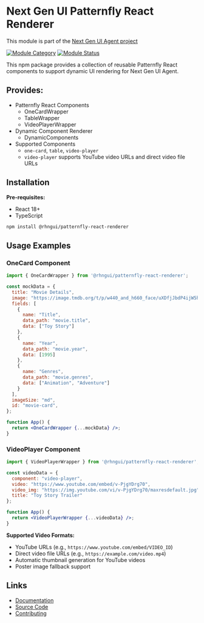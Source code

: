 # Next Gen UI Patternfly React Renderer

This module is part of the [Next Gen UI Agent project](https://github.com/RedHat-UX/next-gen-ui-agent)

[![Module Category](https://img.shields.io/badge/Module_Category-UI_Renderer-green)](https://github.com/RedHat-UX/next-gen-ui-agent)
[![Module Status](https://img.shields.io/badge/Module_Status-Tech_Preview-orange)](https://github.com/RedHat-UX/next-gen-ui-agent)

This npm package provides a collection of reusable Patternfly React components to support dynamic UI rendering for Next Gen UI Agent.

## Provides:

* Patternfly React Components
  - OneCardWrapper
  - TableWrapper
  - VideoPlayerWrapper
* Dynamic Component Renderer
  - DynamicComponents
* Supported Components
  - `one-card`, `table`, `video-player`
  - `video-player` supports YouTube video URLs and direct video file URLs

## Installation

**Pre-requisites:**
- React 18+
- TypeScript

```bash
npm install @rhngui/patternfly-react-renderer
```

## Usage Examples

### OneCard Component

```jsx
import { OneCardWrapper } from '@rhngui/patternfly-react-renderer';

const mockData = {
  title: "Movie Details",
  image: "https://image.tmdb.org/t/p/w440_and_h660_face/uXDfjJbdP4ijW5hWSBrPrlKpxab.jpg",
  fields: [
    {
      name: "Title",
      data_path: "movie.title",
      data: ["Toy Story"]
    },
    {
      name: "Year",
      data_path: "movie.year",
      data: [1995]
    },
    {
      name: "Genres",
      data_path: "movie.genres",
      data: ["Animation", "Adventure"]
    }
  ],
  imageSize: "md",
  id: "movie-card",
};

function App() {
  return <OneCardWrapper {...mockData} />;
}
```

### VideoPlayer Component

```jsx
import { VideoPlayerWrapper } from '@rhngui/patternfly-react-renderer';

const videoData = {
  component: "video-player",
  video: "https://www.youtube.com/embed/v-PjgYDrg70",
  video_img: "https://img.youtube.com/vi/v-PjgYDrg70/maxresdefault.jpg",
  title: "Toy Story Trailer"
};

function App() {
  return <VideoPlayerWrapper {...videoData} />;
}
```

**Supported Video Formats:**
- YouTube URLs (e.g., `https://www.youtube.com/embed/VIDEO_ID`)
- Direct video file URLs (e.g., `https://example.com/video.mp4`)
- Automatic thumbnail generation for YouTube videos
- Poster image fallback support

## Links
* [Documentation](https://redhat-ux.github.io/next-gen-ui-agent/guide/renderer/patternfly_npm/)
* [Source Code](https://github.com/RedHat-UX/next-gen-ui-agent/tree/main/libs_js/next_gen_ui_react)
* [Contributing](https://redhat-ux.github.io/next-gen-ui-agent/development/contributing/)